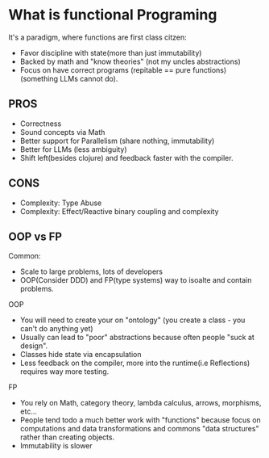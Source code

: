 # What is functional Programing 

It's a paradigm, where functions are first class citzen:
* Favor discipline with state(more than just immutability)
* Backed by math and "know theories" (not my uncles abstractions)
* Focus on have correct programs (repitable == pure functions) (something LLMs cannot do).

## PROS
* Correctness
* Sound concepts via Math
* Better support for Parallelism (share nothing, immutability)
* Better for LLMs (less ambiguity)
* Shift left(besides clojure) and feedback faster with the compiler.

## CONS
* Complexity: Type Abuse
* Complexity: Effect/Reactive binary coupling and complexity 

## OOP vs FP

Common:
* Scale to large problems, lots of developers
* OOP(Consider DDD) and FP(type systems) way to isoalte and contain problems. 

OOP
* You will need to create your on "ontology" (you create a class - you can't do anything yet)
* Usually can lead to "poor" abstractions because often people "suck at design".
* Classes hide state via encapsulation
* Less feedback on the compiler, more into the runtime(i.e Reflections) requires way more testing.

FP
* You rely on Math, category theory, lambda calculus, arrows, morphisms, etc...
* People tend todo a much better work with "functions" because focus on computations and data transformations and commons "data structures" rather than creating objects.
* Immutability is slower